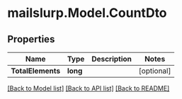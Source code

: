 # mailslurp.Model.CountDto
## Properties

Name | Type | Description | Notes
------------ | ------------- | ------------- | -------------
**TotalElements** | **long** |  | [optional] 

[[Back to Model list]](../README#documentation-for-models) [[Back to API list]](../README#documentation-for-api-endpoints) [[Back to README]](../README)

